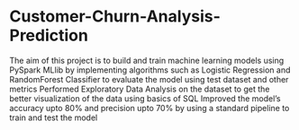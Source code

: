# Customer-Churn-Analysis-Prediction
The aim of this project is to build and train machine learning models using PySpark MLlib by implementing algorithms such as Logistic Regression and RandomForest Classifier to evaluate the model using test dataset and other metrics
Performed Exploratory Data Analysis on the dataset to get the better visualization of the data using basics of SQL
Improved the model’s accuracy upto 80% and precision upto 70% by using a standard pipeline to train and test the model

